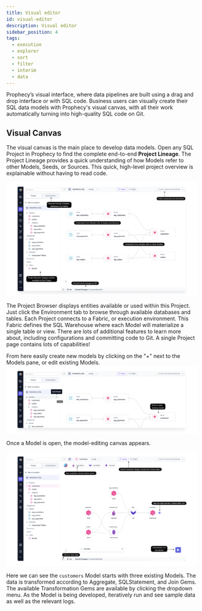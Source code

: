 ```yaml
---
title: Visual editor
id: visual-editor
description: Visual editor
sidebar_position: 4
tags:
  - execution
  - explorer
  - sort
  - filter
  - interim
  - data
---
```


Prophecy’s visual interface, where data pipelines are built using a drag and drop interface or with SQL code. Business users can visually create their SQL data models with Prophecy's visual canvas, with all their work automatically turning into high-quality SQL code on Git.

## Visual Canvas

The visual canvas is the main place to develop data models.
Open any SQL Project in Prophecy to find the complete end-to-end **Project Lineage**. The Project Lineage provides a quick understanding of how Models refer to other Models, Seeds, or Sources. This quick, high-level project overview is explainable without having to read code.

![ProjectLineage](img/ProjectLineage.png)

The Project Browser displays entities available or used within this Project. Just click the Environment tab to browse through available databases and tables. Each Project connects to a Fabric, or execution environment. This Fabric defines the SQL Warehouse where each Model will materialize a single table or view. There are lots of additional features to learn more about, including configurations and committing code to Git. A single Project page contains lots of capabilities!

From here easily create new models by clicking on the "+" next to the Models pane, or edit existing Models.
![AddModel](img/AddModel.png)

Once a Model is open, the model-editing canvas appears.

![Canvas](img/Canvas.png)

Here we can see the `customers` Model starts with three existing Models. The data is transformed according to Aggregate, SQLStatement, and Join Gems. The available Transformation Gems are available by clicking the dropdown menu. As the Model is being developed, iteratively run and see sample data as well as the relevant logs.
